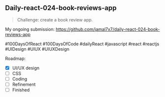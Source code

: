 ## Daily-react-024-book-reviews-app

> Challenge: create a book review app.

My ongoing submission: https://github.com/jamal7x7/daily-react-024-book-reviews-app

#100DaysOfReact #100DaysOfCode #dailyReact #javascript #react #reactjs #UIDesign #UIUX #UIUXDesign

Roadmap:

- [x] UI/UX design
- [ ] CSS
- [ ] Coding
- [ ] Refinement
- [ ] Finished
